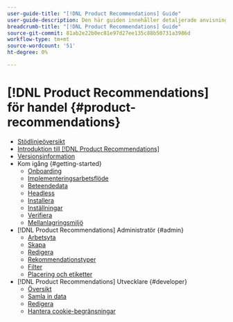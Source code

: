 ```yaml
---
user-guide-title: "[!DNL Product Recommendations] Guide"
user-guide-description: Den här guiden innehåller detaljerade anvisningar om hur du använder [!DNL Product Recommendations] från Adobe Commerce.
breadcrumb-title: "[!DNL Product Recommendations] Guide"
source-git-commit: 81ab2e22b0ec81e97d27ee135c88b50731a3986d
workflow-type: tm+mt
source-wordcount: '51'
ht-degree: 0%

---
```


# [!DNL Product Recommendations] för handel {#product-recommendations}

- [Stödlinjeöversikt](guide-overview.md)
- [Introduktion till [!DNL Product Recommendations]](overview.md)
- [Versionsinformation](release-notes.md)
- Kom igång {#getting-started}
   - [Onboarding](onboarding.md)
   - [Implementeringsarbetsflöde](implementation-workflow.md)
   - [Beteendedata](behavioral-data.md)
   - [Headless](headless.md)
   - [Installera](install-configure.md)
   - [Inställningar](settings.md)
   - [Verifiera](verify.md)
   - [Mellanlagringsmiljö](staging-environment.md)
- [!DNL Product Recommendations] Administratör {#admin}
   - [Arbetsyta](workspace.md)
   - [Skapa](create.md)
   - [Redigera](edit.md)
   - [Rekommendationstyper](type.md)
   - [Filter](filters.md)
   - [Placering och etiketter](placement.md)
- [!DNL Product Recommendations] Utvecklare {#developer}
   - [Översikt](development-overview.md)
   - [Samla in data](events.md)
   - [Redigera](customize.md)
   - [Hantera cookie-begränsningar](setting-cookie.md)

